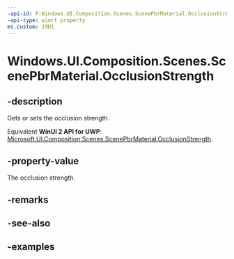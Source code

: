 ```yaml
---
-api-id: P:Windows.UI.Composition.Scenes.ScenePbrMaterial.OcclusionStrength
-api-type: winrt property
ms.custom: 19H1
---
```


<!-- Property syntax.
public float OcclusionStrength { get;  set; }
-->

# Windows.UI.Composition.Scenes.ScenePbrMaterial.OcclusionStrength

## -description

Gets or sets the occlusion strength.

Equivalent **WinUI 2 API for UWP**: [Microsoft.UI.Composition.Scenes.ScenePbrMaterial.OcclusionStrength](/windows/winui/api/microsoft.ui.composition.scenes.scenepbrmaterial.occlusionstrength).

## -property-value

The occlusion strength.

## -remarks

## -see-also

## -examples

